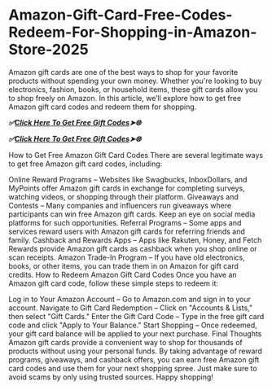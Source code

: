 # Amazon-Gift-Card-Free-Codes-Redeem-For-Shopping-in-Amazon-Store-2025
Amazon gift cards are one of the best ways to shop for your favorite products without spending your own money. Whether you're looking to buy electronics, fashion, books, or household items, these gift cards allow you to shop freely on Amazon. In this article, we’ll explore how to get free Amazon gift card codes and redeem them for shopping.

***✅[Click Here To Get Free Gift Codes](https://btadeal.com/am7vc3x/)➤🌐***

***✅[Click Here To Get Free Gift Codes](https://btadeal.com/am7vc3x/)➤🌐***



How to Get Free Amazon Gift Card Codes
There are several legitimate ways to get free Amazon gift card codes, including:

Online Reward Programs – Websites like Swagbucks, InboxDollars, and MyPoints offer Amazon gift cards in exchange for completing surveys, watching videos, or shopping through their platform.
Giveaways and Contests – Many companies and influencers run giveaways where participants can win free Amazon gift cards. Keep an eye on social media platforms for such opportunities.
Referral Programs – Some apps and services reward users with Amazon gift cards for referring friends and family.
Cashback and Rewards Apps – Apps like Rakuten, Honey, and Fetch Rewards provide Amazon gift cards as cashback when you shop online or scan receipts.
Amazon Trade-In Program – If you have old electronics, books, or other items, you can trade them in on Amazon for gift card credits.
How to Redeem Amazon Gift Card Codes
Once you have an Amazon gift card code, follow these simple steps to redeem it:

Log in to Your Amazon Account – Go to Amazon.com and sign in to your account.
Navigate to Gift Card Redemption – Click on "Accounts & Lists," then select "Gift Cards."
Enter the Gift Card Code – Type in the free gift card code and click "Apply to Your Balance."
Start Shopping – Once redeemed, your gift card balance will be applied to your next purchase.
Final Thoughts
Amazon gift cards provide a convenient way to shop for thousands of products without using your personal funds. By taking advantage of reward programs, giveaways, and cashback offers, you can earn free Amazon gift card codes and use them for your next shopping spree. Just make sure to avoid scams by only using trusted sources. Happy shopping!

